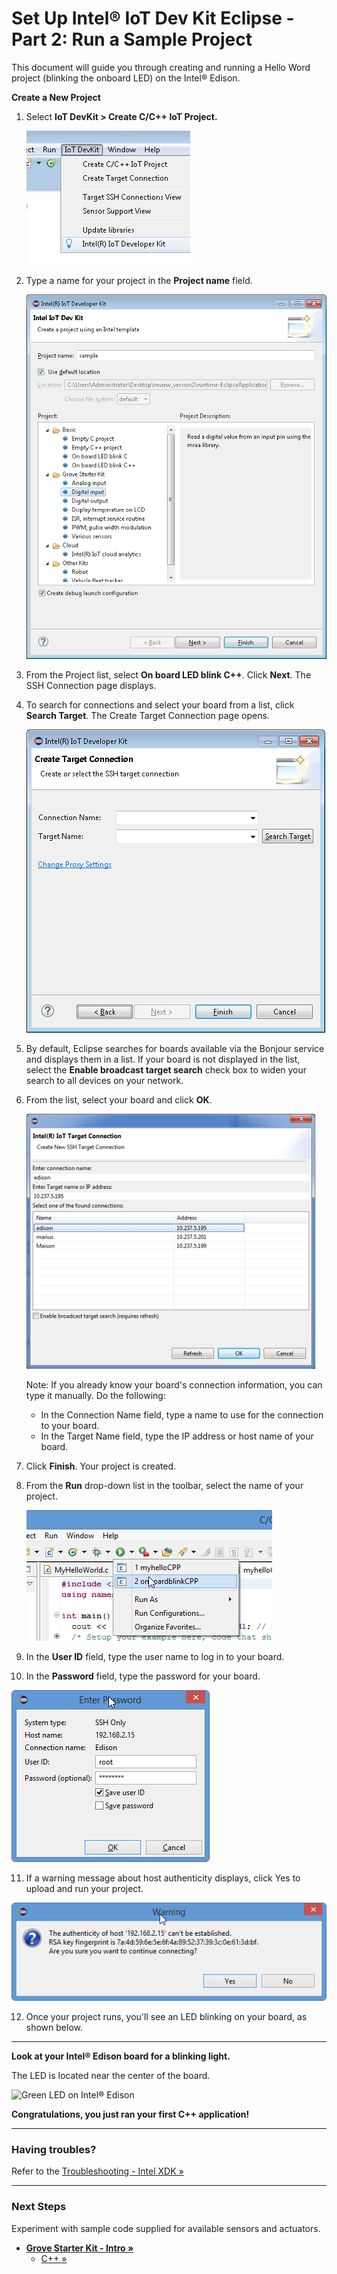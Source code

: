 # Set Up Intel® IoT Dev Kit Eclipse - Part 2: Run a Sample Project

This document will guide you through creating and running a Hello Word project (blinking the onboard LED) on the Intel® Edison.

**Create a New Project**

1. Select **IoT DevKit > Create C/C++ IoT Project.**

   ![Create IoT Project](images/create-project-eclipse.png)

2. Type a name for your project in the **Project name** field.
   
   ![Name your IoT Project](images/project-name-eclipse.png)

3. From the Project list, select **On board LED blink C++**. Click **Next**. The SSH Connection page displays.
4. To search for connections and select your board from a list, click **Search Target**. The Create Target Connection page opens.
   
   ![Create Target Connection](images/target-connection-eclipse.png)

5. By default, Eclipse searches for boards available via the Bonjour service and displays them in a list. If your board is not displayed in the list, select the **Enable broadcast target search** check box to widen your search to all devices on    your network.
6. From the list, select your board and click **OK**.

   ![Target list](images/target-list-eclipse.png)

   Note: If you already know your board's connection information, you can type it manually. Do the following:
    * In the Connection Name field, type a name to use for the connection to your board.
    * In the Target Name field, type the IP address or host name of your board.

7. Click **Finish**. Your project is created.
8. From the **Run** drop-down list in the toolbar, select the name of your project.

   ![Run the application](images/run-app-eclipse.png)
   
9. In the **User ID** field, type the user name to log in to your board.
10. In the **Password** field, type the password for your board.

   ![Enter the Edison password](images/password-eclipse.png)
   
11. If a warning message about host authenticity displays, click Yes to upload and run your project.
 
   ![Accept the warning and upload the project](images/ssh-eclipse.png)

12. Once your project runs, you'll see an LED blinking on your board, as shown below.

---

**Look at your Intel® Edison board for a blinking light.**
  
  The LED is located near the center of the board.

  ![Green LED on Intel® Edison](/assembly/arduino_expansion_board/images/on_board_led.png)

**Congratulations, you just ran your first C++ application!**

---

### Having troubles?

Refer to the [Troubleshooting - Intel XDK »](troubleshooting.md)

---

### Next Steps

Experiment with sample code supplied for available sensors and actuators.

* **[Grove Starter Kit - Intro »](/sensor_examples/grove_starter_kit/intro.md)**
  * [C++ »](https://software.intel.com/en-us/working-with-sensors-in-eclipse)

